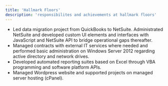 ```yaml
---
title: 'Hallmark Floors'
description: 'responsibilites and achievements at hallmark floors'
---
```


- Led data migration project from QuickBooks to NetSuite. Administrated NetSuite and developed custom UI elements and interfaces with JavaScript and NetSuite API to bridge operational gaps thereafter.
- Managed contracts with external IT services where needed and performed basic administration on Windows Server 2012 regarding active directory and network drives.
- Developed automated reporting suites based on Excel through VBA programming and software platform APIs.
- Managed Wordpress website and supported projects on managed server hosting (cPanel).